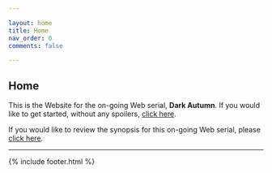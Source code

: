 ```yaml
---

layout: home
title: Home
nav_order: 0
comments: false

---
```


## Home

This is the Website for the on-going Web serial, **Dark Autumn**. If you would like to get started, without any spoilers, [click here](contents.md). 

If you would like to review the synopsis for this on-going Web serial, please [click here](synopsis.md). 


---

{% include footer.html %}

